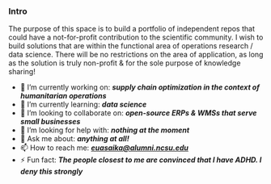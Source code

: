 ### Intro

The purpose of this space is to build a portfolio of independent repos that could have a not-for-profit contribution to the scientific community. I wish to build solutions that are within the functional area of operations research / data science. There will be no restrictions on the area of application, as long as the solution is truly non-profit & for the sole purpose of knowledge sharing!

- 🔭 I’m currently working on: _**supply chain optimization in the context of humanitarian operations**_
- 🌱 I’m currently learning: _**data science**_
- 👯 I’m looking to collaborate on: _**open-source ERPs & WMSs that serve small businesses**_
- 🤔 I’m looking for help with: _**nothing at the moment**_
- 💬 Ask me about: _**anything at all!**_
- 📫 How to reach me: _**euasaika@alumni.ncsu.edu**_
- ⚡ Fun fact: _**The people closest to me are convinced that I have ADHD. I deny this strongly**_
